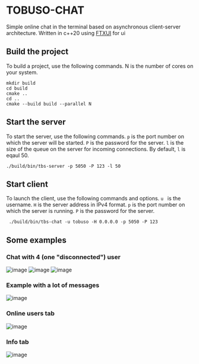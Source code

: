 # TOBUSO-CHAT
Simple online chat in the terminal based on asynchronous client-server architecture. Written in c++20 using [FTXUI](https://github.com/ArthurSonzogni/FTXUI) for ui

## Build the project
To build a project, use the following commands. N is the number of cores on your system.
```
mkdir build
cd build
cmake ..
cd ..
cmake --build build --parallel N
```

## Start the server
To start the server, use the following commands. `p` is the port number on which the server will be started. `P` is the password for the server. `l` is the size of the queue on the server for incoming connections. By default, `l` is eqaul 50.
```
./build/bin/tbs-server -p 5050 -P 123 -l 50
```

## Start client
To launch the client, use the following commands and options. `u ` is the username. `H` is the server address in IPv4 format. `p` is the port number on which the server is running. `P` is the password for the server.
```
 ./build/bin/tbs-chat -u tobuso -H 0.0.0.0 -p 5050 -P 123
```

## Some examples
### Chat with 4 (one "disconnected") user
![image](https://github.com/tobusoo/tbs-chat/assets/106862439/39f157a8-bfbd-4b47-be34-0f65b57ad489)
![image](https://github.com/tobusoo/tbs-chat/assets/106862439/39b6a15b-c308-49d0-a594-8830181d88ec)
![image](https://github.com/tobusoo/tbs-chat/assets/106862439/7c20f152-5558-46c6-8d94-730022987b8b)

### Example with a lot of messages
![image](https://github.com/tobusoo/tbs-chat/assets/106862439/f6ae5775-f46c-4d06-86e3-d8a773c7d249)



### Online users tab
![image](https://github.com/tobusoo/tbs-chat/assets/106862439/893671e3-0a40-4dea-a77a-fc222f0317f2)

### Info tab
![image](https://github.com/tobusoo/tbs-chat/assets/106862439/594c7745-1d96-46c3-ac43-e2462db0d0f1)
